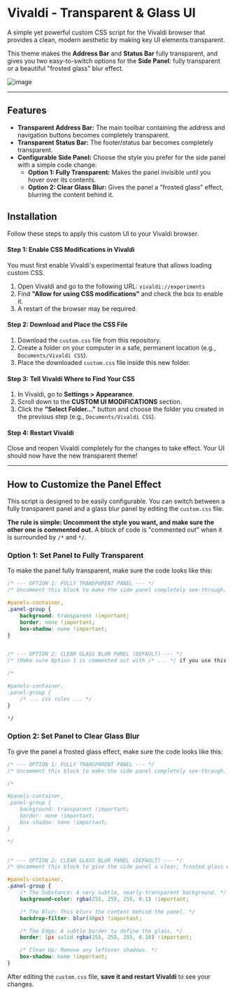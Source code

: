 
# Vivaldi - Transparent & Glass UI

A simple yet powerful custom CSS script for the Vivaldi browser that provides a clean, modern aesthetic by making key UI elements transparent.

This theme makes the **Address Bar** and **Status Bar** fully transparent, and gives you two easy-to-switch options for the **Side Panel**: fully transparent or a beautiful "frosted glass" blur effect.


![image](https://github.com/user-attachments/assets/24c7c7fb-e4db-45f1-8496-464e961a8be5)


---

## Features

- **Transparent Address Bar:** The main toolbar containing the address and navigation buttons becomes completely transparent.
- **Transparent Status Bar:** The footer/status bar becomes completely transparent.
- **Configurable Side Panel:** Choose the style you prefer for the side panel with a simple code change:
    - **Option 1: Fully Transparent:** Makes the panel invisible until you hover over its contents.
    - **Option 2: Clear Glass Blur:** Gives the panel a "frosted glass" effect, blurring the content behind it.

## Installation

Follow these steps to apply this custom UI to your Vivaldi browser.

#### Step 1: Enable CSS Modifications in Vivaldi

You must first enable Vivaldi's experimental feature that allows loading custom CSS.

1.  Open Vivaldi and go to the following URL: `vivaldi://experiments`
2.  Find **"Allow for using CSS modifications"** and check the box to enable it.
3.  A restart of the browser may be required.



#### Step 2: Download and Place the CSS File

1.  Download the `custom.css` file from this repository.
2.  Create a folder on your computer in a safe, permanent location (e.g., `Documents/Vivaldi CSS`).
3.  Place the downloaded `custom.css` file inside this new folder.

#### Step 3: Tell Vivaldi Where to Find Your CSS

1.  In Vivaldi, go to **Settings > Appearance**.
2.  Scroll down to the **CUSTOM UI MODIFICATIONS** section.
3.  Click the **"Select Folder..."** button and choose the folder you created in the previous step (e.g., `Documents/Vivaldi CSS`).



#### Step 4: Restart Vivaldi

Close and reopen Vivaldi completely for the changes to take effect. Your UI should now have the new transparent theme!

---

## How to Customize the Panel Effect

This script is designed to be easily configurable. You can switch between a fully transparent panel and a glass blur panel by editing the `custom.css` file.

**The rule is simple: Uncomment the style you want, and make sure the other one is commented out.** A block of code is "commented out" when it is surrounded by `/*` and `*/`.

### Option 1: Set Panel to Fully Transparent

To make the panel fully transparent, make sure the code looks like this:

```css
/* --- OPTION 1: FULLY TRANSPARENT PANEL --- */
/* Uncomment this block to make the side panel completely see-through. */

#panels-container,
.panel-group {
    background: transparent !important;
    border: none !important;
    box-shadow: none !important;
}


/* --- OPTION 2: CLEAR GLASS BLUR PANEL (DEFAULT) --- */
/* (Make sure Option 1 is commented out with /* ... */ if you use this one). */

/*

#panels-container,
.panel-group {
    /* ... css rules ... */
}

*/
```

### Option 2: Set Panel to Clear Glass Blur

To give the panel a frosted glass effect, make sure the code looks like this:

```css
/* --- OPTION 1: FULLY TRANSPARENT PANEL --- */
/* Uncomment this block to make the side panel completely see-through. */

/*

#panels-container,
.panel-group {
    background: transparent !important;
    border: none !important;
    box-shadow: none !important;
}

*/


/* --- OPTION 2: CLEAR GLASS BLUR PANEL (DEFAULT) --- */
/* Uncomment this block to give the side panel a clear, frosted glass effect. */

#panels-container,
.panel-group {
    /* The Substance: A very subtle, nearly-transparent background. */
    background-color: rgba(255, 255, 255, 0.1) !important;

    /* The Blur: This blurs the content behind the panel. */
    backdrop-filter: blur(40px) !important;

    /* The Edge: A subtle border to define the glass. */
    border: 1px solid rgba(255, 255, 255, 0.18) !important;

    /* Clean Up: Remove any leftover shadows. */
    box-shadow: none !important;
}
```

After editing the `custom.css` file, **save it and restart Vivaldi** to see your changes.
